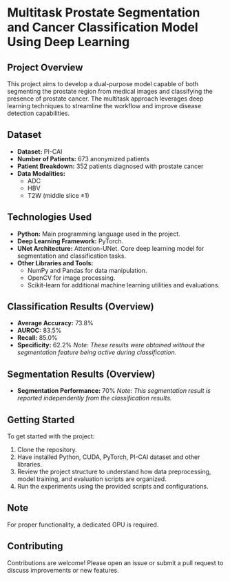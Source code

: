 # Multitask Prostate Segmentation and Cancer Classification Model Using Deep Learning

## Project Overview
This project aims to develop a dual-purpose model capable of both segmenting the prostate region from medical images and classifying the presence of prostate cancer. The multitask approach leverages deep learning techniques to streamline the workflow and improve disease detection capabilities.

## Dataset
- **Dataset:** PI-CAI
- **Number of Patients:** 673 anonymized patients
- **Patient Breakdown:** 352 patients diagnosed with prostate cancer
- **Data Modalities:**
  - ADC
  - HBV
  - T2W (middle slice ±1)

## Technologies Used
- **Python:** Main programming language used in the project.
- **Deep Learning Framework:** PyTorch.
- **UNet Architecture:** Attention-UNet. Core deep learning model for segmentation and classification tasks.
- **Other Libraries and Tools:**
  - NumPy and Pandas for data manipulation.
  - OpenCV for image processing.
  - Scikit-learn for additional machine learning utilities and evaluations.

## Classification Results (Overview)
- **Average Accuracy:** 73.8%
- **AUROC:** 83.5%
- **Recall:** 85.0%
- **Specificity:** 62.2%
*Note: These results were obtained without the segmentation feature being active during classification.*

## Segmentation Results (Overview)
- **Segmentation Performance:** 70%
*Note: This segmentation result is reported independently from the classification results.*

## Getting Started
To get started with the project:
1. Clone the repository.
2. Have installed Python, CUDA, PyTorch, PI-CAI dataset and other libraries.
3. Review the project structure to understand how data preprocessing, model training, and evaluation scripts are organized.
4. Run the experiments using the provided scripts and configurations.

## Note
For proper functionality, a dedicated GPU is required.

## Contributing
Contributions are welcome! Please open an issue or submit a pull request to discuss improvements or new features.
